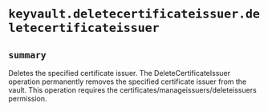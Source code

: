 # `keyvault.deletecertificateissuer.deletecertificateissuer`

## `summary`
Deletes the specified certificate issuer. The DeleteCertificateIssuer operation permanently removes the specified certificate issuer from the vault. This operation requires the certificates/manageissuers/deleteissuers permission.


